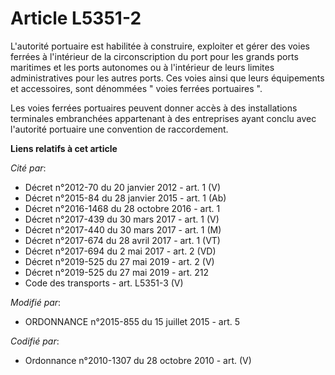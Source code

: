 # Article L5351-2

L'autorité portuaire est habilitée à construire, exploiter et gérer des voies ferrées à l'intérieur de la circonscription du
port pour les grands ports maritimes et les ports autonomes ou à l'intérieur de leurs limites administratives pour les autres
ports. Ces voies ainsi que leurs équipements et accessoires, sont dénommées " voies ferrées portuaires ". 

Les voies ferrées portuaires peuvent donner accès à des installations terminales embranchées appartenant à des entreprises
ayant conclu avec l'autorité portuaire une convention de raccordement.

**Liens relatifs à cet article**

_Cité par_:

  - Décret n°2012-70 du 20 janvier 2012 - art. 1 (V)
  - Décret n°2015-84 du 28 janvier 2015 - art. 1 (Ab)
  - Décret n°2016-1468 du 28 octobre 2016 - art. 1
  - Décret n°2017-439 du 30 mars 2017 - art. 1 (V)
  - Décret n°2017-440 du 30 mars 2017 - art. 1 (M)
  - Décret n°2017-674 du 28 avril 2017 - art. 1 (VT)
  - Décret n°2017-694 du 2 mai 2017 - art. 2 (VD)
  - Décret n°2019-525 du 27 mai 2019 - art. 2 (V)
  - Décret n°2019-525 du 27 mai 2019 - art. 212
  - Code des transports - art. L5351-3 (V)

_Modifié par_:

  - ORDONNANCE n°2015-855 du 15 juillet 2015 - art. 5

_Codifié par_:

  - Ordonnance n°2010-1307 du 28 octobre 2010 - art. (V)
